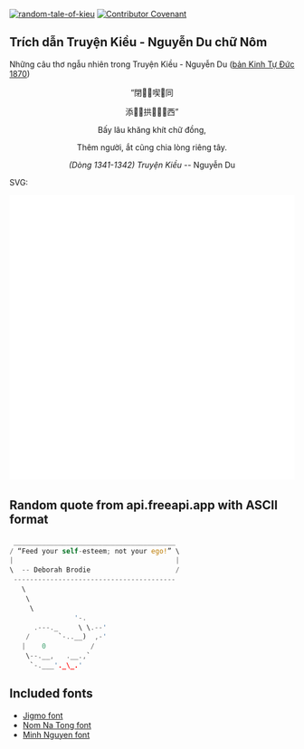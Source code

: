 [![random-tale-of-kieu](https://github.com/huuquyet/random-tale-of-kieu/actions/workflows/random-tale-of-kieu.yml/badge.svg)](https://github.com/huuquyet/random-tale-of-kieu/actions/workflows/random-tale-of-kieu.yml)
[![Contributor Covenant](https://img.shields.io/badge/Contributor%20Covenant-2.1-4baaaa.svg)](.github/CODE_OF_CONDUCT.md "Contributor Covenant 2.1")

## Trích dẫn Truyện Kiều - Nguyễn Du chữ Nôm

Những câu thơ ngẫu nhiên trong Truyện Kiều - Nguyễn Du ([bản Kinh Tự Đức 1870](https://vi.wikisource.org/wiki/Truy%E1%BB%87n_Ki%E1%BB%81u_(b%E1%BA%A3n_Kinh_T%E1%BB%B1_%C4%90%E1%BB%A9c_1870)))

<div align="center">
<!-- START_KIEU -->
      <p class="nom">“閉𥹰𠻞喫𡦂同</p>
      <p class="nom">添𠊚𢖮拱𢺺𢚸𥢆西”</p>
      <p class="quocngu">Bấy lâu khăng khít chữ đồng,</p>
      <p class="quocngu">Thêm người, ắt cũng chia lòng riêng tây.</p>
      <p class="author"><i>(Dòng 1341-1342) Truyện Kiều</i> -- Nguyễn Du</p>
<!-- END_KIEU -->
</div>

SVG:

<div align="center">
  <img src="./assets/random-kieu.svg" alt="The Tale of Kieu - Nguyen Du">
</div>

## Random quote from api.freeapi.app with ASCII format

<!-- START_QUOTE -->
```rust
 ________________________________________
/ “Feed your self-esteem; not your ego!” \
|                                        |
\  -- Deborah Brodie                     /
 ----------------------------------------
   \
    \
     \
                '-.
      .---._     \ \.--'
    /       `-..__)  ,-'
   |    0           /
    \--.__,   .__.,`
     `-.___'._\_.'

```
<!-- END_QUOTE -->

## Included fonts

- [Jigmo font](https://github.com/kamichikoichi/jigmo)
- [Nom Na Tong font](https://github.com/nomfoundation/font)
- [Minh Nguyen font](https://github.com/TKYKmori/Minh-Nguyen)

